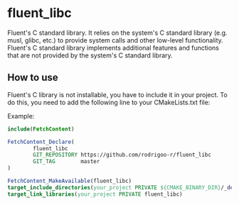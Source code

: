 # fluent_libc

Fluent's C standard library. It relies
on the system's C standard library (e.g. musl, glibc, etc.) to provide
system calls and other low-level functionality. Fluent's C standard library
implements additional features and functions that are not provided by the system's
C standard library.

## How to use

Fluent's C library is not installable, you have to include
it in your project. To do this, you need to add the following line to your
CMakeLists.txt file:

Example:
```cmake
include(FetchContent)

FetchContent_Declare(
        fluent_libc
        GIT_REPOSITORY https://github.com/rodrigoo-r/fluent_libc
        GIT_TAG        master
)

FetchContent_MakeAvailable(fluent_libc)
target_include_directories(your_project PRIVATE ${CMAKE_BINARY_DIR}/_deps/fluent_libc-src/include)
target_link_libraries(your_project PRIVATE fluent_libc)
```